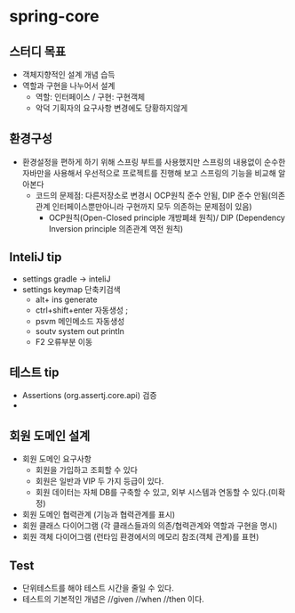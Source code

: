 # spring-core
## 스터디 목표
- 객체지향적인 설계 개념 습득
- 역할과 구현을 나누어서 설계
  - 역할: 인터페이스 / 구현: 구현객체
  - 악덕 기획자의 요구사항 변경에도 당황하지않게 
## 환경구성
- 환경설정을 편하게 하기 위해 스프링 부트를 사용했지만 스프링의 내용없이 순수한 자바만을 사용해서 우선적으로 프로젝트를 진행해 보고 스프링의 기능을 비교해 알아본다
  - 코드의 문제점: 다른저장소로 변경시 OCP원칙 준수 안됨, DIP 준수 안됨(의존관계 인터페이스뿐만아니라 구현까지 모두 의존하는 문제점이 있음)
    - OCP원칙(Open-Closed principle 개방폐쇄 원칙)/ DIP (Dependency Inversion principle 의존관계 역전 원칙)    

## InteliJ tip
- settings gradle -> inteliJ
- settings keymap 단축키검색
  - alt+ ins generate  
  - ctrl+shift+enter 자동생성 ;
  - psvm 메인메소드 자동생성 
  - soutv system out println
  - F2 오류부분 이동
## 테스트 tip
- Assertions (org.assertj.core.api) 검증
- 
## 회원 도메인 설계
- 회원 도메인 요구사항
  - 회원을 가입하고 조회할 수 있다
  - 회원은 일반과 VIP 두 가지 등급이 있다.
  - 회원 데이터는 자체 DB를 구축할 수 있고, 외부 시스템과 연동할 수 있다.(미확정)
- 회원 도메인 협력관계 (기능과 협력관계를 표시)
- 회원 클래스 다이어그램 (각 클래스들과의 의존/협력관계와 역할과 구현을 명시)
- 회원 객체 다이어그램 (런타임 환경에서의 메모리 참조(객체 관계)를 표현)


## Test
- 단위테스트를 해야 테스트 시간을 줄일 수 있다.
- 테스트의 기본적인 개념은 //given //when //then 이다.
